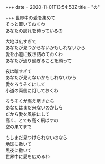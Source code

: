+++
date = 2020-11-01T13:54:53Z
title = "の"

+++
世界中の愛を集めて  
そっと置いておくわ  
あなたの訪れを待っているの  
  
大地は広すぎて  
あなたが見つからないかもしれないから  
愛を小道に敷き詰めておくわ  
あなたが通り過ぎることを願って  
  
夜は暗すぎて  
あなたが見えないかもしれないから  
愛をろうそくにして  
小道の両側に灯しておくわ  
  
ろうそくが燃え尽きたら  
あなたはまだ来ないのかしら  
だから愛を風船にして  
高く、とても高く飛ばすの  
空の果てまで  
  
もしまだ見つけられないのなら  
地球に撒いて  
黒夜に撒いて  
世界中に愛を広めるわ  